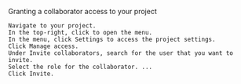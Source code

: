 Granting a collaborator access to your project

    Navigate to your project.
    In the top-right, click to open the menu.
    In the menu, click Settings to access the project settings.
    Click Manage access.
    Under Invite collaborators, search for the user that you want to invite.
    Select the role for the collaborator. ...
    Click Invite.
